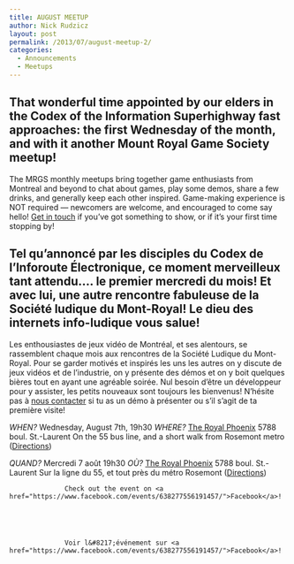 ```yaml
---
title: AUGUST MEETUP
author: Nick Rudzicz
layout: post
permalink: /2013/07/august-meetup-2/
categories:
  - Announcements
  - Meetups
---
```



That wonderful time appointed by our elders in the Codex of the Information Superhighway fast approaches: the first Wednesday of the month, and with it another Mount Royal Game Society meetup!
 &nbsp;
 &nbsp;
---
The MRGS monthly meetups bring together game enthusiasts from Montreal and beyond to chat about games, play some demos, share a few drinks, and generally keep each other inspired. Game-making experience is NOT required &#8212; newcomers are welcome, and encouraged to come say hello!
<a href="mailto:bakedgoods@mrgs.ca">Get in touch</a> if you&#8217;ve got something to show, or if it&#8217;s your first time stopping by!



Tel qu&#8217;annonc&eacute; par les disciples du Codex de l&#8217;Inforoute &Eacute;lectronique, ce moment merveilleux tant attendu&#8230;. le premier mercredi du mois! Et avec lui, une autre rencontre fabuleuse de la Soci&eacute;t&eacute; ludique du Mont-Royal! Le dieu des internets info-ludique vous salue!
---
Les enthousiastes de jeux vid&eacute;o de Montr&eacute;al, et ses alentours, se rassemblent chaque mois aux rencontres de la Soci&eacute;t&eacute; Ludique du Mont-Royal. Pour se garder motiv&eacute;s et inspir&eacute;s les uns les autres on y discute de jeux vid&eacute;os et de l&#8217;industrie, on y pr&eacute;sente des d&eacute;mos et on y boit quelques bi&egrave;res tout en ayant une agr&eacute;able soir&eacute;e. Nul besoin d&#8217;&ecirc;tre un d&eacute;veloppeur pour y assister, les petits nouveaux sont toujours les bienvenus!
N&#8217;h&eacute;site pas &agrave; <a href="mailto:bakedgoods@mrgs.ca">nous contacter</a> si tu as un d&eacute;mo &agrave; pr&eacute;senter ou s&#8217;il s&#8217;agit de ta premi&egrave;re visite!



<em>WHEN?</em>
 Wednesday, August 7th, 19h30
<em>WHERE?</em>
 <a href="http://royalphoenixbar.com/">The Royal Phoenix</a>
 5788 boul. St.-Laurent
 On the 55 bus line, and a short walk from Rosemont metro
 (<a href="https://maps.google.com/maps?q=the+royal+phoenix">Directions</a>)



<em>QUAND?</em>
 Mercredi 7 août 19h30
<em>OÙ?</em>
 <a href="http://royalphoenixbar.com/">The Royal Phoenix</a>
 5788 boul. St.-Laurent
 Sur la ligne du 55, et tout pr&egrave;s du m&eacute;tro Rosemont
 (<a href="https://maps.google.com/maps?q=the+royal+phoenix">Directions</a>)
 


                  Check out the event on <a href="https://www.facebook.com/events/638277556191457/">Facebook</a>!
                

                
                

                  Voir l&#8217;événement sur <a href="https://www.facebook.com/events/638277556191457/">Facebook</a>!

                

                
                
 &nbsp;
 &nbsp;
